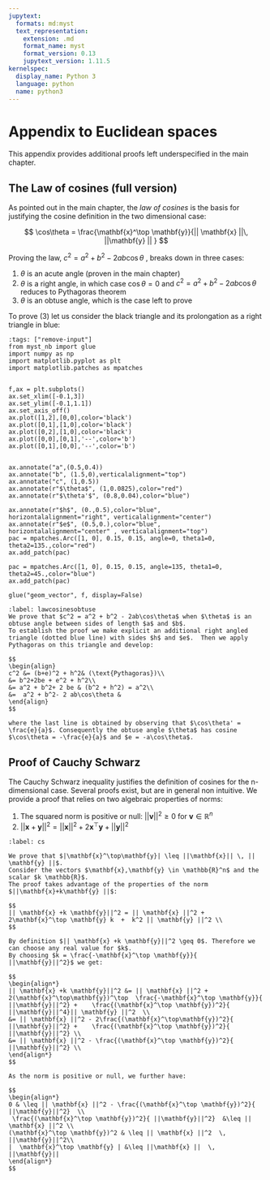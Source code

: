 ```yaml
---
jupytext:
  formats: md:myst
  text_representation:
    extension: .md
    format_name: myst
    format_version: 0.13
    jupytext_version: 1.11.5
kernelspec:
  display_name: Python 3
  language: python
  name: python3
---
```


# Appendix to Euclidean spaces

This appendix provides additional proofs left underspecified in the main chapter.

## The Law of cosines (full version)

As pointed out in the main chapter, the *law of cosines* is the basis for justifying the cosine definition in the two dimensional case:

$$
\cos\theta = \frac{\mathbf{x}^\top \mathbf{y}}{|| \mathbf{x} ||\, ||\mathbf{y} || }
$$

Proving the law, $c^2=a^2+b^2-2ab\cos\theta$ , breaks down in three cases:
1. $\theta$ is an acute angle (proven in the main chapter)
2. $\theta$ is a right angle, in which case $\cos\theta=0$ and $c^2=a^2+b^2-2ab\cos\theta$ reduces to Pythagoras theorem
3. $\theta$ is an obtuse angle, which is the case left to prove 


To prove (3) let us consider the black triangle and its prolongation as a right triangle in blue:

```{code-cell}
:tags: ["remove-input"]
from myst_nb import glue
import numpy as np
import matplotlib.pyplot as plt
import matplotlib.patches as mpatches


f,ax = plt.subplots()
ax.set_xlim([-0.1,3])
ax.set_ylim([-0.1,1.1])
ax.set_axis_off()
ax.plot([1,2],[0,0],color='black')
ax.plot([0,1],[1,0],color='black')
ax.plot([0,2],[1,0],color='black')
ax.plot([0,0],[0,1],'--',color='b')
ax.plot([0,1],[0,0],'--',color='b')


ax.annotate("a",(0.5,0.4))
ax.annotate("b", (1.5,0),verticalalignment="top")
ax.annotate("c", (1,0.5))
ax.annotate(r"$\theta$", (1,0.0825),color="red")
ax.annotate(r"$\theta'$", (0.8,0.04),color="blue")

ax.annotate(r"$h$", (0.,0.5),color="blue", horizontalalignment="right", verticalalignment="center")
ax.annotate(r"$e$", (0.5,0.),color="blue", horizontalalignment="center" , verticalalignment="top")
pac = mpatches.Arc([1, 0], 0.15, 0.15, angle=0, theta1=0, theta2=135.,color="red")
ax.add_patch(pac)

pac = mpatches.Arc([1, 0], 0.15, 0.15, angle=135, theta1=0, theta2=45.,color="blue")
ax.add_patch(pac)

glue("geom_vector", f, display=False)
```

````{prf:lemma} Law of Cosines, obtuse angle case
:label: lawcosinesobtuse
We prove that $c^2 = a^2 + b^2 - 2ab\cos\theta$ when $\theta$ is an obtuse angle between sides of length $a$ and $b$.
To establish the proof we make explicit an additional right angled triangle (dotted blue line) with sides $h$ and $e$.  Then we apply Pythagoras on this triangle and develop:

$$
\begin{align}
c^2 &= (b+e)^2 + h^2& (\text{Pythagoras})\\
&= b^2+2be + e^2 + h^2\\
&= a^2 + b^2+ 2 be & (b^2 + h^2) = a^2\\
&=  a^2 + b^2- 2 ab\cos\theta &
\end{align}
$$

where the last line is obtained by observing that $\cos\theta' = \frac{e}{a}$. Consequently the obtuse angle $\theta$ has cosine $\cos\theta = -\frac{e}{a}$ and $e = -a\cos\theta$.
````




## Proof of Cauchy Schwarz

The Cauchy Schwarz inequality justifies the definition of cosines for the n-dimensional case.
Several proofs exist, but are in general non intuitive. We provide a proof that relies on two algebraic properties
of norms:

1. The squared norm is positive or null:  $||\mathbf{v}||^2\geq 0$ for $\mathbf{v} \in \mathbb{R}^n$
2. $||\mathbf{x}+\mathbf{y}||^2  = || \mathbf{x} ||^2 + 2\mathbf{x}^\top \mathbf{y} + ||\mathbf{y}||^2$

````{prf:theorem} Cauchy Schwarz
:label: cs

We prove that $|\mathbf{x}^\top\mathbf{y}| \leq ||\mathbf{x}|| \, || \mathbf{y} ||$. 
Consider the vectors $\mathbf{x},\mathbf{y} \in \mathbb{R}^n$ and the scalar $k \mathbb{R}$.
The proof takes advantage of the properties of the norm $||\mathbf{x}+k\mathbf{y} ||$:

$$
|| \mathbf{x} +k \mathbf{y}||^2 = || \mathbf{x} ||^2 + 2\mathbf{x}^\top \mathbf{y} k  +  k^2 || \mathbf{y} ||^2 \\
$$

By definition $|| \mathbf{x} +k \mathbf{y}||^2 \geq 0$. Therefore we can choose any real value for $k$.
By choosing $k = \frac{-\mathbf{x}^\top \mathbf{y}}{ ||\mathbf{y}||^2}$ we get:

$$
\begin{align*}
|| \mathbf{x} +k \mathbf{y}||^2 &= || \mathbf{x} ||^2 + 2(\mathbf{x}^\top\mathbf{y})^\top  \frac{-\mathbf{x}^\top \mathbf{y}}{ ||\mathbf{y}||^2} +    \frac{(\mathbf{x}^\top \mathbf{y})^2}{ ||\mathbf{y}||^4}|| \mathbf{y} ||^2  \\
&= || \mathbf{x} ||^2 - 2\frac{(\mathbf{x}^\top\mathbf{y})^2}{ ||\mathbf{y}||^2} +    \frac{(\mathbf{x}^\top \mathbf{y})^2}{ ||\mathbf{y}||^2} \\
&= || \mathbf{x} ||^2 - \frac{(\mathbf{x}^\top \mathbf{y})^2}{ ||\mathbf{y}||^2} \\
\end{align*}
$$

As the norm is positive or null, we further have:

$$
\begin{align*}
0 & \leq || \mathbf{x} ||^2 - \frac{(\mathbf{x}^\top \mathbf{y})^2}{ ||\mathbf{y}||^2}  \\ 
 \frac{(\mathbf{x}^\top \mathbf{y})^2}{ ||\mathbf{y}||^2}  &\leq || \mathbf{x} ||^2 \\
(\mathbf{x}^\top \mathbf{y})^2 & \leq || \mathbf{x} ||^2  \, ||\mathbf{y}||^2\\
|  \mathbf{x}^\top \mathbf{y} | &\leq ||\mathbf{x} ||  \, ||\mathbf{y}||
\end{align*}
$$



````
